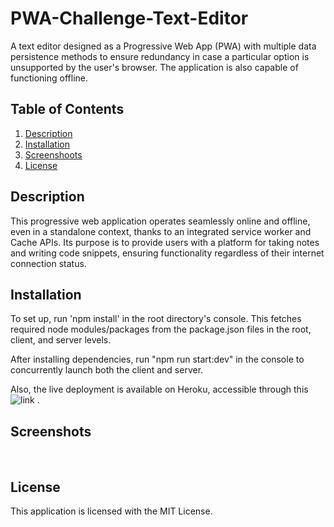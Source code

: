 # PWA-Challenge-Text-Editor
A text editor designed as a Progressive Web App (PWA) with multiple data persistence methods to ensure redundancy in case a particular option is unsupported by the user's browser. The application is also capable of functioning offline.

 ## Table of Contents
 1. [Description](#description)
 2. [Installation](#installation)
 3. [Screenshoots](#screenshots)
 4. [License](#license)

 ## Description
This progressive web application operates seamlessly online and offline, even in a standalone context, thanks to an integrated service worker and Cache APIs. Its purpose is to provide users with a platform for taking notes and writing code snippets, ensuring functionality regardless of their internet connection status.

 ## Installation
To set up, run 'npm install' in the root directory's console. This fetches required node modules/packages from the package.json files in the root, client, and server levels.

After installing dependencies, run "npm run start:dev" in the console to concurrently launch both the client and server.

Also, the live deployment is available on Heroku, accessible through this ![link](https://eleazarf-jate-235721b2d008.herokuapp.com/) .
 
 ## Screenshots
 ![]()
 ![]()
 ![]()
 
 ## License
 This application is licensed with the MIT License.